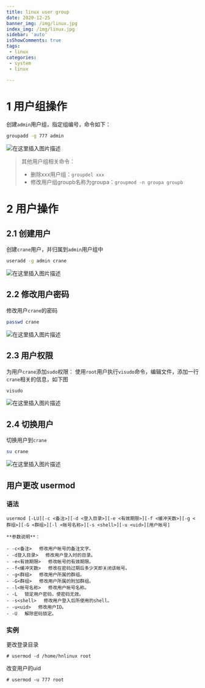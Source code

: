 ```yaml
---
title: linux user group
date: 2020-12-25
banner_img: /img/linux.jpg
index_img: /img/linux.jpg
sidebar: 'auto'
isShowComments: true
tags: 
 - linux
categories:
 - system
 - linux

---
```


# 1 用户组操作

创建`admin`用户组，指定组编号，命令如下：

```bash
groupadd -g 777 admin
```

![在这里插入图片描述](https://img-blog.csdnimg.cn/20200623220944164.png)

> 其他用户组相关命令：
>
> - 删除xxx用户组：`groupdel xxx`
> - 修改用户组groupb名称为groupa：`groupmod -n groupa groupb`

# 2 用户操作

## 2.1 创建用户

创建`crane`用户，并归属到`admin`用户组中

```bash
useradd -g admin crane
```

![在这里插入图片描述](https://img-blog.csdnimg.cn/2020062322143654.png)

## 2.2 修改用户密码

修改用户`crane`的密码

```bash
passwd crane
```

![在这里插入图片描述](https://img-blog.csdnimg.cn/20200623221658719.png)

## 2.3 用户权限

为用户`crane`添加`sudo`权限：
使用`root`用户执行`visudo`命令，编辑文件，添加一行`crane`相关的信息，如下图

```bash
visudo
```

![在这里插入图片描述](https://img-blog.csdnimg.cn/20200623222751147.png)

## 2.4 切换用户

切换用户到`crane`

```bash
su crane
```

![在这里插入图片描述](https://img-blog.csdnimg.cn/20200623221911376.png)

## 用户更改 usermod

### 语法

```
usermod [-LU][-c <备注>][-d <登入目录>][-e <有效期限>][-f <缓冲天数>][-g <群组>][-G <群组>][-l <帐号名称>][-s <shell>][-u <uid>][用户帐号]

**参数说明**：

- -c<备注> 　修改用户帐号的备注文字。
- -d登入目录> 　修改用户登入时的目录。
- -e<有效期限> 　修改帐号的有效期限。
- -f<缓冲天数> 　修改在密码过期后多少天即关闭该帐号。
- -g<群组> 　修改用户所属的群组。
- -G<群组> 　修改用户所属的附加群组。
- -l<帐号名称> 　修改用户帐号名称。
- -L 　锁定用户密码，使密码无效。
- -s<shell> 　修改用户登入后所使用的shell。
- -u<uid> 　修改用户ID。
- -U 　解除密码锁定。
```

### 实例

更改登录目录

```
# usermod -d /home/hnlinux root
```

改变用户的uid

```
# usermod -u 777 root
```

